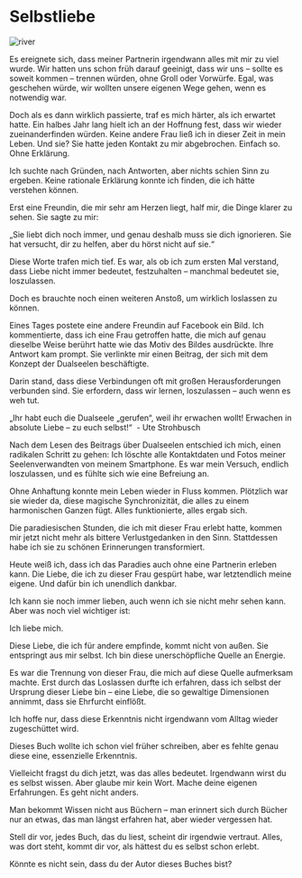 # Selbstliebe
![river](river.png)

Es ereignete sich, dass meiner Partnerin irgendwann alles mit mir zu viel wurde. Wir hatten uns schon früh darauf geeinigt, dass wir uns – sollte es soweit kommen – trennen würden, ohne Groll oder Vorwürfe. Egal, was geschehen würde, wir wollten unsere eigenen Wege gehen, wenn es notwendig war.

Doch als es dann wirklich passierte, traf es mich härter, als ich erwartet hatte. Ein halbes Jahr lang hielt ich an der Hoffnung fest, dass wir wieder zueinanderfinden würden. Keine andere Frau ließ ich in dieser Zeit in mein Leben. Und sie? Sie hatte jeden Kontakt zu mir abgebrochen. Einfach so. Ohne Erklärung.

Ich suchte nach Gründen, nach Antworten, aber nichts schien Sinn zu ergeben. Keine rationale Erklärung konnte ich finden, die ich hätte verstehen können.

Erst eine Freundin, die mir sehr am Herzen liegt, half mir, die Dinge klarer zu sehen. Sie sagte zu mir:

„Sie liebt dich noch immer, und genau deshalb muss sie dich ignorieren. Sie hat versucht, dir zu helfen, aber du hörst nicht auf sie.“

Diese Worte trafen mich tief. Es war, als ob ich zum ersten Mal verstand, dass Liebe nicht immer bedeutet, festzuhalten – manchmal bedeutet sie, loszulassen.

Doch es brauchte noch einen weiteren Anstoß, um wirklich loslassen zu können.

Eines Tages postete eine andere Freundin auf Facebook ein Bild. Ich kommentierte, dass ich eine Frau getroffen hatte, die mich auf genau dieselbe Weise berührt hatte wie das Motiv des Bildes ausdrückte. Ihre Antwort kam prompt. Sie verlinkte mir einen Beitrag, der sich mit dem Konzept der Dualseelen beschäftigte.

Darin stand, dass diese Verbindungen oft mit großen Herausforderungen verbunden sind. Sie erfordern, dass wir lernen, loszulassen – auch wenn es weh tut.

„Ihr habt euch die Dualseele „gerufen“, weil ihr erwachen wollt! Erwachen in absolute Liebe – zu euch selbst!“  - Ute Strohbusch

Nach dem Lesen des Beitrags über Dualseelen entschied ich mich, einen radikalen Schritt zu gehen: Ich löschte alle Kontaktdaten und Fotos meiner Seelenverwandten von meinem Smartphone. Es war mein Versuch, endlich loszulassen, und es fühlte sich wie eine Befreiung an.

Ohne Anhaftung konnte mein Leben wieder in Fluss kommen. Plötzlich war sie wieder da, diese magische Synchronizität, die alles zu einem harmonischen Ganzen fügt. Alles funktionierte, alles ergab sich.

Die paradiesischen Stunden, die ich mit dieser Frau erlebt hatte, kommen mir jetzt nicht mehr als bittere Verlustgedanken in den Sinn. Stattdessen habe ich sie zu schönen Erinnerungen transformiert.

Heute weiß ich, dass ich das Paradies auch ohne eine Partnerin erleben kann. Die Liebe, die ich zu dieser Frau gespürt habe, war letztendlich meine eigene. Und dafür bin ich unendlich dankbar.

Ich kann sie noch immer lieben, auch wenn ich sie nicht mehr sehen kann. Aber was noch viel wichtiger ist:

Ich liebe mich.

Diese Liebe, die ich für andere empfinde, kommt nicht von außen. Sie entspringt aus mir selbst. Ich bin diese unerschöpfliche Quelle an Energie.

Es war die Trennung von dieser Frau, die mich auf diese Quelle aufmerksam machte. Erst durch das Loslassen durfte ich erfahren, dass ich selbst der Ursprung dieser Liebe bin – eine Liebe, die so gewaltige Dimensionen annimmt, dass sie Ehrfurcht einflößt.

Ich hoffe nur, dass diese Erkenntnis nicht irgendwann vom Alltag wieder zugeschüttet wird.

Dieses Buch wollte ich schon viel früher schreiben, aber es fehlte genau diese eine, essenzielle Erkenntnis.

Vielleicht fragst du dich jetzt, was das alles bedeutet. Irgendwann wirst du es selbst wissen. Aber glaube mir kein Wort. Mache deine eigenen Erfahrungen. Es geht nicht anders.

Man bekommt Wissen nicht aus Büchern – man erinnert sich durch Bücher nur an etwas, das man längst erfahren hat, aber wieder vergessen hat.

Stell dir vor, jedes Buch, das du liest, scheint dir irgendwie vertraut. Alles, was dort steht, kommt dir vor, als hättest du es selbst schon erlebt.

Könnte es nicht sein, dass du der Autor dieses Buches bist?